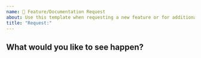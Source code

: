 ```yaml
---
name: 🔧 Feature/Documentation Request
about: Use this template when requesting a new feature or for additional documentation.
title: "Request:"
---
```


<!--- Provide a general summary of the issue in the Title above -->

## What would you like to see happen?
<!--- Tell us what should happen -->
